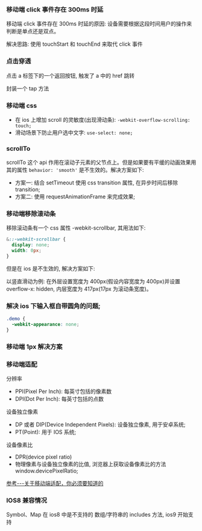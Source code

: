 ### 移动端 click 事件存在 300ms 时延
移动端 click 事件存在 300ms 时延的原因: 设备需要根据这段时间用户的操作来判断是单点还是双点。

解决思路: 使用 touchStart 和 touchEnd 来取代 click 事件

### 点击穿透
点击 a 标签下的一个返回按钮, 触发了 a 中的 href 跳转

封装一个 tap 方法

### 移动端 css
- 在 ios 上增加 scroll 的灵敏度(出现滑动条): `-webkit-overflow-scrolling: touch;`
- 滑动场景下防止用户选中文字: `use-select: none;`

### scrollTo
scrollTo 这个 api 作用在滚动子元素的父节点上。但是如果要有平缓的动画效果用其的属性 `behavior: 'smooth'` 是不生效的。解决方案如下:

- 方案一: 结合 setTimeout 使用 css transition 属性, 在异步时间后移除 transition;
- 方案二: 使用 requestAnimationFrame 来完成效果;

### 移动端移除滚动条
移除滚动条有一个 css 属性 -webkit-scrollbar, 其用法如下:
```css
&::-webkit-scrollbar {
  display: none;
  width: 0px;
}
```
但是在 ios 是不生效的, 解决方案如下:

以竖直滑动为例: 在外层设置宽度为 400px(假设内容宽度为 400px)并设置 overflow-x: hidden, 内层宽度为 417px(17px 为滚动条宽度)。

### 解决 ios 下输入框自带圆角的问题;
```css
.demo {
  -webkit-appearance: none;
}
```

### 移动端 1px 解决方案

### 移动端适配
分辨率
 - PPI(Pixel Per Inch): 每英寸包括的像素数
 - DPI(Dot Per Inch): 每英寸包括的点数

设备独立像素
 - DP 或者 DIP(Device Independent Pixels): 设备独立像素, 用于安卓系统;
 - PT(Point): 用于 IOS 系统;

设备像素比
- DPR(device pixel ratio)
- 物理像素与设备独立像素的比值, 浏览器上获取设备像素比的方法 window.devicePixelRatio;

[参考---关于移动端适配，你必须要知道的](https://juejin.im/post/5cddf289f265da038f77696c#heading-3)

### IOS8 兼容情况
Symbol、Map 在 ios8 中是不支持的
数组/字符串的 includes 方法, ios9 开始支持